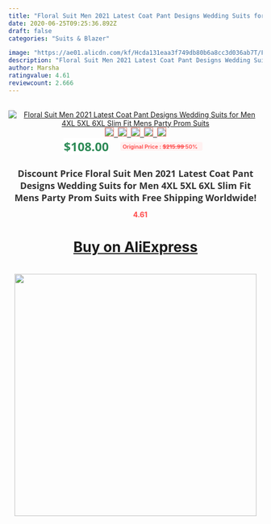 ```yaml
---
title: "Floral Suit Men 2021 Latest Coat Pant Designs Wedding Suits for Men 4XL 5XL 6XL Slim Fit Mens Party Prom Suits"
date: 2020-06-25T09:25:36.892Z
draft: false
categories: "Suits & Blazer"

image: "https://ae01.alicdn.com/kf/Hcda131eaa3f749db80b6a8cc3d036ab7T/Floral-Suit-Men-2021-Latest-Coat-Pant-Designs-Wedding-Suits-for-Men-4XL-5XL-6XL-Slim.jpg"
description: "Floral Suit Men 2021 Latest Coat Pant Designs Wedding Suits for Men 4XL 5XL 6XL Slim Fit Mens Party Prom Suits"
author: Marsha
ratingvalue: 4.61
reviewcount: 2.666
---
```

<br>
<div style="text-align: center;">
<a href="https://s.click.aliexpress.com/e/_9vIfJB" target="_blank" rel="nofollow noopener noreferrer"><img alt="Floral Suit Men 2021 Latest Coat Pant Designs Wedding Suits for Men 4XL 5XL 6XL Slim Fit Mens Party Prom Suits" class="magnifier-image" src="https://ae01.alicdn.com/kf/Hcda131eaa3f749db80b6a8cc3d036ab7T/Floral-Suit-Men-2021-Latest-Coat-Pant-Designs-Wedding-Suits-for-Men-4XL-5XL-6XL-Slim.jpg_640x640.jpg">
<br>
<img style="border:1px solid salmon" src="https://ae01.alicdn.com/kf/Hcda131eaa3f749db80b6a8cc3d036ab7T/Floral-Suit-Men-2021-Latest-Coat-Pant-Designs-Wedding-Suits-for-Men-4XL-5XL-6XL-Slim.jpg_120x120.jpg">&nbsp;&nbsp;<img style="border:1px solid salmon" src="https://ae01.alicdn.com/kf/H3ae2c93126254c5480dd5052ea7a9e6ed/Floral-Suit-Men-2021-Latest-Coat-Pant-Designs-Wedding-Suits-for-Men-4XL-5XL-6XL-Slim.jpg_120x120.jpg">&nbsp;&nbsp;<img style="border:1px solid salmon" src="https://ae01.alicdn.com/kf/H4548cd0d6949440f8d1173e10b0e8f140/Floral-Suit-Men-2021-Latest-Coat-Pant-Designs-Wedding-Suits-for-Men-4XL-5XL-6XL-Slim.jpg_120x120.jpg">&nbsp;&nbsp;<img style="border:1px solid salmon" src="https://ae01.alicdn.com/kf/H1a1085a921a444c6aa7f18cad138622dD/Floral-Suit-Men-2021-Latest-Coat-Pant-Designs-Wedding-Suits-for-Men-4XL-5XL-6XL-Slim.jpg_120x120.jpg">&nbsp;&nbsp;<img style="border:1px solid salmon" src="https://ae01.alicdn.com/kf/H7331663536f4440ca19ed3a1379d8e6cP/Floral-Suit-Men-2021-Latest-Coat-Pant-Designs-Wedding-Suits-for-Men-4XL-5XL-6XL-Slim.jpg_120x120.jpg"></a></div><br0>
<div style="text-align: center;"><span style="background-color: white; border: 0px; box-sizing: border-box; color: seagreen; display: inline-block; font-family: &quot;open sans&quot; , &quot;arial&quot; , &quot;helvetica&quot; , sans-serif , &quot;heiti&quot;; font-size: 24px; font-stretch: inherit; font-weight: 700; line-height: inherit; margin: 0px 10px 0px 0px; padding: 0px; vertical-align: middle;">$108.00 </span>
<span style="background: rgb(255 , 241 , 241); border-radius: 3px; border: 0px; box-sizing: border-box; color: #ff4747; display: inline-block; font-family: inherit; font-size: 12px; font-stretch: inherit; font-style: inherit; font-variant: inherit; font-weight: 600; line-height: inherit; margin: 0px; padding: 2px 5px; transform: scale(0.9); vertical-align: middle;">Original Price : <b style="text-decoration: line-through;">$215.99 </b> 50%&nbsp;&nbsp;</span></div>
<h1 style="color: #333333; display: inline-block; font-family: &quot;open sans&quot; , &quot;arial&quot; , &quot;helvetica&quot; , sans-serif , &quot;heiti&quot;; font-size: 18px; font-stretch: inherit; font-weight: 700; text-align: center;">Discount Price Floral Suit Men 2021 Latest Coat Pant Designs Wedding Suits for Men 4XL 5XL 6XL Slim Fit Mens Party Prom Suits with Free Shipping Worldwide!</h1>
<div style="color: #ff4747; text-align: center;">
<img src="https://4.bp.blogspot.com/-M0ZcTcb-5uY/XleCXlxnR4I/AAAAAAAAAEc/OrjgMkXV1oMQFaCRZj5HQwOCBcu3w1FegCPcBGAYYCw/s1600/star.png" style="height: 15px;">&nbsp;<b>4.61</b></div>
<div class="button_cont" align="center"><a class="buynow_a" href="https://s.click.aliexpress.com/e/_9vIfJB" target="_blank" rel="nofollow noopener noreferrer"><H1>Buy on AliExpress</H1></a></div><br>
<div class="separator" style="clear: both; text-align: center;">
<img src="https://lh3.googleusercontent.com/-pTy5HemUv9M/XlePHvY0dAI/AAAAAAAAAE4/0nX5iRUoIWY8eMW9Dpxeirr157OZliDIgCLcBGAsYHQ/s1600/badge.gif" width="480">
</div>
